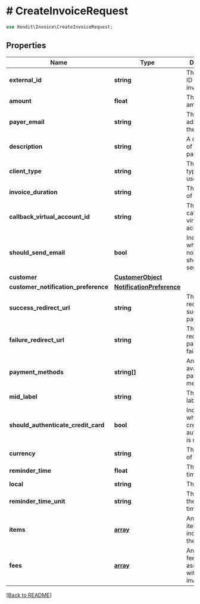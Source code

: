 # # CreateInvoiceRequest


```php
use Xendit\Invoice\CreateInvoiceRequest;
```

## Properties

Name | Type | Description | Examples | Notes
------------ | ------------- | ------------- | ------------- | ------------- 
**external_id** | **string** | The external ID of the invoice. | null | 
**amount** | **float** | The invoice amount. | null | 
**payer_email** | **string** | The email address of the payer. | null |  [optional]
**description** | **string** | A description of the payment. | null |  [optional]
**client_type** | **string** | The client type (internal use). | null |  [optional]
**invoice_duration** | **string** | The duration of the invoice. | null |  [optional]
**callback_virtual_account_id** | **string** | The ID of the callback virtual account. | null |  [optional]
**should_send_email** | **bool** | Indicates whether email notifications should be sent. | null |  [optional]
**customer** | [**CustomerObject**](CustomerObject.md) |  | null |  [optional]
**customer_notification_preference** | [**NotificationPreference**](NotificationPreference.md) |  | null |  [optional]
**success_redirect_url** | **string** | The URL to redirect to on successful payment. | null |  [optional]
**failure_redirect_url** | **string** | The URL to redirect to on payment failure. | null |  [optional]
**payment_methods** | **string[]** | An array of available payment methods. | null |  [optional]
**mid_label** | **string** | The middle label. | null |  [optional]
**should_authenticate_credit_card** | **bool** | Indicates whether credit card authentication is required. | null |  [optional]
**currency** | **string** | The currency of the invoice. | null |  [optional]
**reminder_time** | **float** | The reminder time. | null |  [optional]
**local** | **string** | The local. | null |  [optional]
**reminder_time_unit** | **string** | The unit of the reminder time. | null |  [optional]
**items** | [**array**](InvoiceItem.md) | An array of items included in the invoice. | null |  [optional]
**fees** | [**array**](InvoiceFee.md) | An array of fees associated with the invoice. | null |  [optional]

[[Back to README]](../../README.md)
